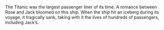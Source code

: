 The Titanic was the largest passenger liner of its time. A romance between Rose and Jack bloomed on this ship. When the ship hit an iceberg during its voyage, it tragically sank, taking with it the lives of hundreds of passengers, including Jack’s.

